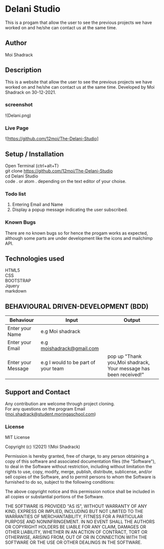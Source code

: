 # Delani Studio

This is a progam that allow the user to see the previous projects we have worked on and he/she can contact us at the same time.

## Author
Moi Shadrack

## Description
This is a website that allow the user to see the previous projects we have worked on and he/she can contact us at the same time. Developed by Moi Shadrack on 30-12-2021.

### screenshot
 !(Delani.png)  

### Live Page
![https://github.com/12moi/The-Delani-Studio]

## Setup / Installation 
Open Terminal {ctrl+alt+T}<br>
git clone https://github.com/12moi/The-Delani-Studio <br>
cd Delani Studio <br>
code . or atom . depending on the text editor of your choise.

### Todo list
1) Entering  Email and Name<br>
2) Display a popup message indicating the user subscribed.

### Known Bugs
There are no known bugs so for hence the progam works as expected, although some parts are under development like the icons and mailchimp API.

## Technologies used

 HTML5<br>
 CSS<br>
 BOOTSTRAP<br>
 Jquery<br>
 markdown

## BEHAVIOURAL DRIVEN-DEVELOPMENT (BDD)
   Behaviour       |           Input                   |           Output              |
-------------------|-----------------------------------|-------------------------------|
|Enter your Name   | e.g Moi shadrack                  |                               |
|Enter your Email  | e.g moishadrack@gmail.com         |                                |
|Enter your Message|e.g I would to be part of your team|pop up "Thank you,Moi shadrack, Your message has been received!"|

## Support and Contact
Any contribution are welcome through project cloning.<br>
For any questions on the program Email (moi.shadrack@student.moringaschool.com)


### License
MIT License

Copyright (c) !(2021) !(Moi Shadrack)

Permission is hereby granted, free of charge, to any person obtaining a copy
of this software and associated documentation files (the "Software"), to deal
in the Software without restriction, including without limitation the rights
to use, copy, modify, merge, publish, distribute, sublicense, and/or sell
copies of the Software, and to permit persons to whom the Software is
furnished to do so, subject to the following conditions:

The above copyright notice and this permission notice shall be included in all
copies or substantial portions of the Software.

THE SOFTWARE IS PROVIDED "AS IS", WITHOUT WARRANTY OF ANY KIND, EXPRESS OR
IMPLIED, INCLUDING BUT NOT LIMITED TO THE WARRANTIES OF MERCHANTABILITY,
FITNESS FOR A PARTICULAR PURPOSE AND NONINFRINGEMENT. IN NO EVENT SHALL THE
AUTHORS OR COPYRIGHT HOLDERS BE LIABLE FOR ANY CLAIM, DAMAGES OR OTHER
LIABILITY, WHETHER IN AN ACTION OF CONTRACT, TORT OR OTHERWISE, ARISING FROM,
OUT OF OR IN CONNECTION WITH THE SOFTWARE OR THE USE OR OTHER DEALINGS IN THE
SOFTWARE.
